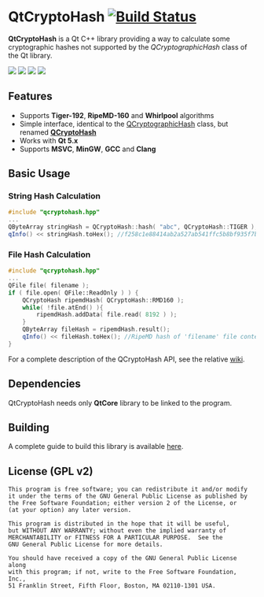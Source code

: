 # QtCryptoHash [![Build Status](https://ci.appveyor.com/api/projects/status/bg4it7o8d5chbfvm?svg=true&passingText=build%20OK&pendingText=building...&failingText=build%20failed)](https://ci.appveyor.com/project/rikyoz/qtcryptohash)

**QtCryptoHash** is a Qt C++ library providing a way to calculate some cryptographic hashes not supported by the *QCryptographicHash* class of the Qt library.

[![](http://img.shields.io/badge/version-v0.1.0-blue.png?style=flat)](https://github.com/rikyoz/qtcryptohash/releases/latest)
![](https://img.shields.io/badge/platform-Windows%20|%20Linux%20|%20Mac%20OS%20X-red.png?style=flat)
![](http://img.shields.io/badge/architecture-x86%20|%20x64-yellow.png?style=flat)
[![](http://img.shields.io/badge/license-GNU%20GPL%20v2-lightgrey.png?style=flat)](/LICENSE)

## Features
+ Supports **Tiger-192**, **RipeMD-160** and **Whirlpool** algorithms
+ Simple interface, identical to the [QCryptographicHash](http://doc.qt.io/qt-5/qcryptographichash.html) class, but renamed [**QCryptoHash**](https://github.com/rikyoz/QtCryptoHash/wiki/API)
+ Works with **Qt 5.x**
+ Supports **MSVC**, **MinGW**, **GCC** and **Clang**

## Basic Usage

### String Hash Calculation
```cpp
#include "qcryptohash.hpp"
...
QByteArray stringHash = QCryptoHash::hash( "abc", QCryptoHash::TIGER );
qInfo() << stringHash.toHex(); //f258c1e88414ab2a527ab541ffc5b8bf935f7b951c132951
```

### File Hash Calculation
```cpp
#include "qcryptohash.hpp"
...
QFile file( filename );
if ( file.open( QFile::ReadOnly ) ) {
	QCryptoHash ripemdHash( QCryptoHash::RMD160 );
	while( !file.atEnd() ){
		ripemdHash.addData( file.read( 8192 ) );
	}
	QByteArray fileHash = ripemdHash.result();	
	qInfo() << fileHash.toHex(); //RipeMD hash of 'filename' file content
}
```

For a complete description of the QCryptoHash API, see the relative [wiki](https://github.com/rikyoz/QtCryptoHash/wiki/API).

## Dependencies
QtCryptoHash needs only **QtCore** library to be linked to the program.

## Building
A complete guide to build this library is available [here](https://github.com/rikyoz/QtCryptoHash/wiki/Building).

## License (GPL v2)
    This program is free software; you can redistribute it and/or modify
    it under the terms of the GNU General Public License as published by
    the Free Software Foundation; either version 2 of the License, or
    (at your option) any later version.

    This program is distributed in the hope that it will be useful,
    but WITHOUT ANY WARRANTY; without even the implied warranty of
    MERCHANTABILITY or FITNESS FOR A PARTICULAR PURPOSE.  See the
    GNU General Public License for more details.

    You should have received a copy of the GNU General Public License along
    with this program; if not, write to the Free Software Foundation, Inc.,
    51 Franklin Street, Fifth Floor, Boston, MA 02110-1301 USA.